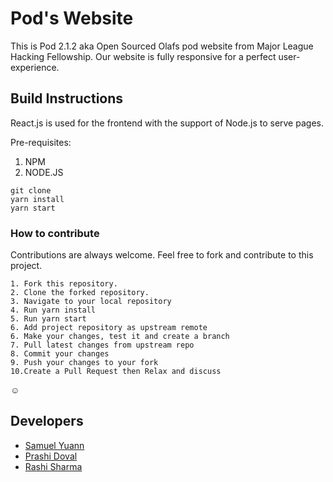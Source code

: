# Pod's Website

This is Pod 2.1.2 aka Open Sourced Olafs pod website from Major League Hacking Fellowship. Our website is fully responsive for a perfect user-experience.

## Build Instructions
  
  React.js is used for the frontend with the support of Node.js to serve pages. 
  
  Pre-requisites: 
  1. NPM
  2. NODE.JS
  
  ```
git clone  
yarn install
yarn start
```
  
 ### How to contribute
 
 Contributions are always welcome. Feel free to fork and contribute to this project.
 
 ```
1. Fork this repository.
2. Clone the forked repository.
3. Navigate to your local repository
4. Run yarn install
5. Run yarn start
6. Add project repository as upstream remote
6. Make your changes, test it and create a branch 
7. Pull latest changes from upstream repo
8. Commit your changes
9. Push your changes to your fork
10.Create a Pull Request then Relax and discuss
```
:relaxed:

## Developers

* [Samuel Yuann](https://github.com/YuanSamuel)
* [Prashi Doval](https://github.com/prashi23)
* [Rashi Sharma](https://github.com/rashi-s17)
